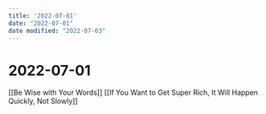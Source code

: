 ```yaml
---
title: '2022-07-01'
date: "2022-07-01"
date modified: "2022-07-03"
---
```


# 2022-07-01
[[Be Wise with Your Words]]
[[If You Want to Get Super Rich, It Will Happen Quickly, Not Slowly]]

